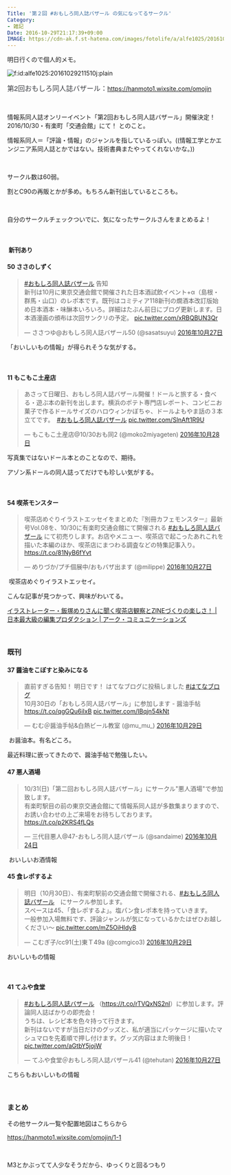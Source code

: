 ```yaml
---
Title: '第２回 #おもしろ同人誌バザール の気になってるサークル'
Category:
- 雑記
Date: 2016-10-29T21:17:39+09:00
IMAGE: https://cdn-ak.f.st-hatena.com/images/fotolife/a/alfe1025/20161029/20161029211510.jpg
---
```


<p>明日行くので個人的メモ。</p>
<p><img class="hatena-fotolife" title="f:id:alfe1025:20161029211510j:plain" src="https://cdn-ak.f.st-hatena.com/images/fotolife/a/alfe1025/20161029/20161029211510.jpg" alt="f:id:alfe1025:20161029211510j:plain" /></p>
<p><span style="color: #3d3f44; font-family: 'Helvetica Neue', Helvetica, Arial, 'ヒラギノ角ゴ Pro W3', 'Hiragino Kaku Gothic Pro', メイリオ, Meiryo, 'ＭＳ Ｐゴシック', 'MS PGothic', sans-serif; font-size: 16px; font-style: normal; font-variant-ligatures: normal; font-variant-caps: normal; font-weight: normal; letter-spacing: normal; orphans: 2; text-align: start; text-indent: 0px; text-transform: none; white-space: normal; widows: 2; word-spacing: 0px; -webkit-text-stroke-width: 0px; background-color: #ffffff; display: inline !important; float: none;">第2回おもしろ同人誌バザール：</span><a href="https://hanmoto1.wixsite.com/omojin">https://hanmoto1.wixsite.com/omojin</a></p>
<p> </p>
<p>情報系同人誌オンリーイベント「第2回おもしろ同人誌バザール」開催決定！2016/10/30・有楽町「交通会館」にて！ とのこと。</p>
<p>情報系同人＝「評論・情報」のジャンルを指しているっぽい。((情報工学とかエンジニア系同人誌とかではない。技術書典またやってくれないかな。))</p>
<p> </p>
<p>サークル数は60弱。</p>
<p>割とC90の再販とかが多め。もちろん新刊出しているところも。</p>
<p> </p>
<p>自分のサークルチェックついでに、気になったサークルさんをまとめるよ！</p>
<p> </p>
<h4> 新刊あり</h4>
<h4>50 ささのしずく</h4>
<blockquote class="twitter-tweet" data-lang="ja">
<p dir="ltr" lang="ja"><a href="https://twitter.com/hashtag/%E3%81%8A%E3%82%82%E3%81%97%E3%82%8D%E5%90%8C%E4%BA%BA%E8%AA%8C%E3%83%90%E3%82%B6%E3%83%BC%E3%83%AB?src=hash">#おもしろ同人誌バザール</a> 告知<br />新刊は10月に東京交通会館で開催された日本酒試飲イベント+α（島根・群馬・山口）のレポ本です。既刊はコミティア118新刊の燗酒本改訂版始め日本酒本・味醂本いろいろ。詳細はたぶん前日にブログ更新します。日本酒漫画の頒布は次回サンクリの予定。 <a href="https://t.co/xRBQBUN3Qr">pic.twitter.com/xRBQBUN3Qr</a></p>
— ささつゆ@おもしろ同人誌バザール50 (@sasatsuyu) <a href="https://twitter.com/sasatsuyu/status/791635977814978561">2016年10月27日</a></blockquote>
<p>
<script src="//platform.twitter.com/widgets.js" async="" charset="utf-8"></script>
</p>
<p>「おいしいもの情報」が得られそうな気がする。</p>
<p> </p>
<h4>11 もこもこ土産店</h4>
<blockquote class="twitter-tweet" data-lang="ja">
<p dir="ltr" lang="ja">あさって日曜日、おもしろ同人誌バザール開催！ドールと旅する・食べる・遊ぶ本の新刊を出します。横浜のポテト専門店レポート、コンビニお菓子で作るドールサイズのハロウィンかぼちゃ、ドールよもやま話の３本立てです。　<a href="https://twitter.com/hashtag/%E3%81%8A%E3%82%82%E3%81%97%E3%82%8D%E5%90%8C%E4%BA%BA%E8%AA%8C%E3%83%90%E3%82%B6%E3%83%BC%E3%83%AB?src=hash">#おもしろ同人誌バザール</a> <a href="https://t.co/SlnAft1R9U">pic.twitter.com/SlnAft1R9U</a></p>
— もこもこ土産店@10/30おも同2 (@moko2miyageten) <a href="https://twitter.com/moko2miyageten/status/791991808590917634">2016年10月28日</a></blockquote>
<p>
<script src="//platform.twitter.com/widgets.js" async="" charset="utf-8"></script>
</p>
<p>写真集ではないドール本とのことなので、期待。</p>
<p>アゾン系ドールの同人誌ってだけでも珍しい気がする。</p>
<p> </p>
<h4>54 喫茶モンスター</h4>
<blockquote class="twitter-tweet" data-lang="ja">
<p dir="ltr" lang="ja">喫茶店めぐりイラストエッセイをまとめた『別冊カフェモンスター』最新号Vol.08を、10/30に有楽町交通会館にて開催される <a href="https://twitter.com/hashtag/%E3%81%8A%E3%82%82%E3%81%97%E3%82%8D%E5%90%8C%E4%BA%BA%E8%AA%8C%E3%83%90%E3%82%B6%E3%83%BC%E3%83%AB?src=hash">#おもしろ同人誌バザール</a> にて初売りします。お店やメニュー、喫茶店で起こったあれこれを描いた本編のほか、喫茶店にまつわる調査などの特集記事入り。 <a href="https://t.co/81NyB6fYvt">https://t.co/81NyB6fYvt</a></p>
— めりづか/プチ個展中/おもバザ出ます (@milippe) <a href="https://twitter.com/milippe/status/791632781411352576">2016年10月27日</a></blockquote>
<p>
<script src="//platform.twitter.com/widgets.js" async="" charset="utf-8"></script>
</p>
<p> 喫茶店めぐりイラストエッセイ。</p>
<p>こんな記事が見つかって、興味がわいてる。</p>
<p><a href="https://www.ark-gr.co.jp/blog/kissaten-kansatuka/">イラストレーター・飯塚めりさんに聞く喫茶店観察とZINEづくりの楽しさ！ | 日本最大級の編集プロダクション | アーク・コミュニケーションズ</a></p>
<p> </p>

### 既刊

<h4>37 醤油をこぼすと染みになる</h4>
<blockquote class="twitter-tweet" data-lang="ja">
<p dir="ltr" lang="ja">直前すぎる告知！ 明日です！ はてなブログに投稿しました <a href="https://twitter.com/hashtag/%E3%81%AF%E3%81%A6%E3%81%AA%E3%83%96%E3%83%AD%E3%82%B0?src=hash">#はてなブログ</a><br />10月30日の「おもしろ同人誌バザール」に参加します - 醤油手帖<a href="https://t.co/qgGQu6iIxB">https://t.co/qgGQu6iIxB</a> <a href="https://t.co/IBqjn54kNt">pic.twitter.com/IBqjn54kNt</a></p>
— むむ＠醤油手帖&amp;白熱ビール教室 (@mu_mu_) <a href="https://twitter.com/mu_mu_/status/792199403264024576">2016年10月29日</a></blockquote>
<p>
<script src="//platform.twitter.com/widgets.js" async="" charset="utf-8"></script>
</p>
<p> お醤油本。有名どころ。</p>
<p>最近料理に嵌ってきたので、醤油手帖で勉強したい。</p>
<h4>47 悪人酒場</h4>
<blockquote class="twitter-tweet" data-lang="ja">
<p dir="ltr" lang="ja">10/31(日)「第二回おもしろ同人誌バザール」にサークル"悪人酒場"で参加致します。<br />有楽町駅目の前の東京交通会館にて情報系同人誌が多数集まりますので、お誘い合わせの上ご来場をお待ちしております。 <a href="https://t.co/p2KRS4fLQs">https://t.co/p2KRS4fLQs</a></p>
— 三代目悪人@47-おもしろ同人誌バザール (@sandaime) <a href="https://twitter.com/sandaime/status/790517488479899648">2016年10月24日</a></blockquote>
<p> おいしいお酒情報</p>
<h4>45 食レポするよ</h4>
<blockquote class="twitter-tweet" data-lang="ja">
<p dir="ltr" lang="ja">明日（10月30日）、有楽町駅前の交通会館で開催される、<a href="https://twitter.com/hashtag/%E3%81%8A%E3%82%82%E3%81%97%E3%82%8D%E5%90%8C%E4%BA%BA%E8%AA%8C%E3%83%90%E3%82%B6%E3%83%BC%E3%83%AB?src=hash">#おもしろ同人誌バザール</a>　にサークル参加します。<br />スペースは45、「食レポするよ」。塩パン食レポ本を持っていきます。<br />一般参加入場無料です、評論ジャンルが気になっているかたはぜひお越しください～ <a href="https://t.co/mZ5OiHIdyB">pic.twitter.com/mZ5OiHIdyB</a></p>
— こむぎ子/cc91(土)東Ｔ49a (@comgico3) <a href="https://twitter.com/comgico3/status/792184023317483520">2016年10月29日</a></blockquote>
<p>
<script src="//platform.twitter.com/widgets.js" async="" charset="utf-8"></script>
</p>
<p>おいしいもの情報</p>
<p> </p>
<h4>41 てふや食堂</h4>
<blockquote class="twitter-tweet" data-lang="ja">
<p dir="ltr" lang="ja"><a href="https://twitter.com/hashtag/%E3%81%8A%E3%82%82%E3%81%97%E3%82%8D%E5%90%8C%E4%BA%BA%E8%AA%8C%E3%83%90%E3%82%B6%E3%83%BC%E3%83%AB?src=hash">#おもしろ同人誌バザール</a> （<a href="https://t.co/rTVQxNS2nl">https://t.co/rTVQxNS2nl</a>）に参加します。評論同人誌ばかりの即売会！<br />うちは、レシピ本を色々持って行きます。<br />新刊はないですが当日だけのグッズと、私が適当にパッケージに描いたマシュマロを先着順で押し付けます。グッズ内容はまた明後日！ <a href="https://t.co/aGtbY5jojW">pic.twitter.com/aGtbY5jojW</a></p>
— てふや食堂＠おもしろ同人誌バザール41 (@tehutan) <a href="https://twitter.com/tehutan/status/791637651203829760">2016年10月27日</a></blockquote>
<p>
<script src="//platform.twitter.com/widgets.js" async="" charset="utf-8"></script>
</p>
<p>こちらもおいしいもの情報</p>
<p> </p>

### まとめ

<p>その他サークル一覧や配置地図はこちらから</p>
<p><a href="https://hanmoto1.wixsite.com/omojin/1-1">https://hanmoto1.wixsite.com/omojin/1-1</a></p>
<p> </p>
<p>M3とかぶってて人少なそうだから、ゆっくりと回るつもり</p>
<p> </p>
